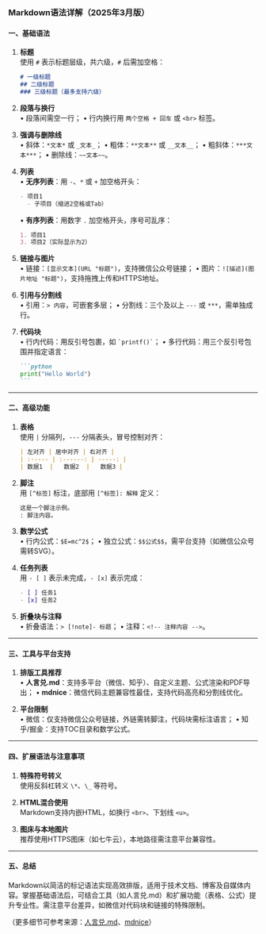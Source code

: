### Markdown语法详解（2025年3月版）

#### 一、基础语法
1. **标题**  
   使用 `#` 表示标题层级，共六级，`#` 后需加空格：  
   ```markdown
   # 一级标题
   ## 二级标题
   ### 三级标题（最多支持六级）
   ```

2. **段落与换行**  
   • 段落间需空一行；
   • 行内换行用 `两个空格 + 回车` 或 `<br>` 标签。

3. **强调与删除线**  
   • 斜体：`*文本*` 或 `_文本_`；
   • 粗体：`**文本**` 或 `__文本__`；
   • 粗斜体：`***文本***`；
   • 删除线：`~~文本~~`。

4. **列表**  
   • **无序列表**：用 `-`、`*` 或 `+` 加空格开头：
     ```markdown
     - 项目1
       - 子项目（缩进2空格或Tab）
     ```
   • **有序列表**：用数字 `.` 加空格开头，序号可乱序：
     ```markdown
     1. 项目1
     3. 项目2（实际显示为2）
     ```

5. **链接与图片**  
   • 链接：`[显示文本](URL "标题")`，支持微信公众号链接；
   • 图片：`![描述](图片地址 "标题")`，支持拖拽上传和HTTPS地址。

6. **引用与分割线**  
   • 引用：`> 内容`，可嵌套多层；
   • 分割线：三个及以上 `---` 或 `***`，需单独成行。

7. **代码块**  
   • 行内代码：用反引号包裹，如 `` `printf()` ``；
   • 多行代码：用三个反引号包围并指定语言：
     ````markdown
     ```python
     print("Hello World")
     ```
     ````

---

#### 二、高级功能
1. **表格**  
   使用 `|` 分隔列，`---` 分隔表头，冒号控制对齐：  
   ```markdown
   | 左对齐 | 居中对齐 | 右对齐 |
   | :----- | :------: | -----: |
   | 数据1  |   数据2  |   数据3 |
   ```

2. **脚注**  
   用 `[^标签]` 标注，底部用 `[^标签]: 解释` 定义：  
   ```markdown
   这是一个脚注示例。
   : 脚注内容。
   ```

3. **数学公式**  
   • 行内公式：`$E=mc^2$`；
   • 独立公式：`$$公式$$`，需平台支持（如微信公众号需转SVG）。

4. **任务列表**  
   用 `- [ ]` 表示未完成，`- [x]` 表示完成：  
   ```markdown
   - [ ] 任务1
   - [x] 任务2
   ```

5. **折叠块与注释**  
   • 折叠语法：`> [!note]- 标题`；
   • 注释：`<!-- 注释内容 -->`。

---

#### 三、工具与平台支持
1. **排版工具推荐**  
   • **人言兑.md**：支持多平台（微信、知乎）、自定义主题、公式渲染和PDF导出；
   • **mdnice**：微信代码主题兼容性最佳，支持代码高亮和分割线优化。

2. **平台限制**  
   • 微信：仅支持微信公众号链接，外链需转脚注，代码块需标注语言；
   • 知乎/掘金：支持TOC目录和数学公式。

---

#### 四、扩展语法与注意事项
1. **特殊符号转义**  
   使用反斜杠转义 `\*`、`\_` 等符号。

2. **HTML混合使用**  
   Markdown支持内嵌HTML，如换行 `<br>`、下划线 `<u>`。

3. **图床与本地图片**  
   推荐使用HTTPS图床（如七牛云），本地路径需注意平台兼容性。

---

#### 五、总结  
Markdown以简洁的标记语法实现高效排版，适用于技术文档、博客及自媒体内容。掌握基础语法后，可结合工具（如人言兑.md）和扩展功能（表格、公式）提升专业性。需注意平台差异，如微信对代码块和链接的特殊限制。  

（更多细节可参考来源：[人言兑.md](https://md.axiaoxin.com)、[mdnice](https://editor.mdnice.com/)）